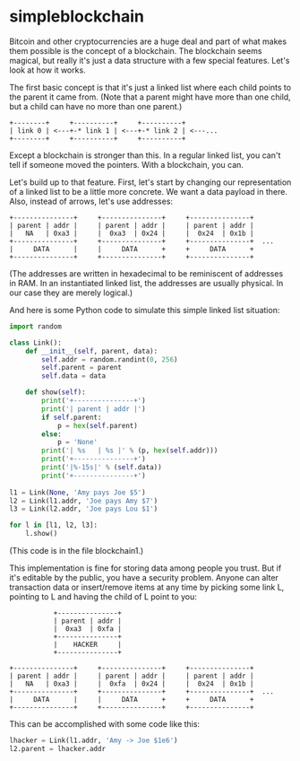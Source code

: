 # simpleblockchain

Bitcoin and other cryptocurrencies are a huge deal and part of what
makes them possible is the concept of a blockchain. The blockchain
seems magical, but really it's just a data structure with a few
special features. Let's look at how it works.

The first basic concept is that it's just a linked list where each
child points to the parent it came from. (Note that a parent might
have more than one child, but a child can have no more than one
parent.)

    +--------+     +----------+     +----------+
    | link 0 | <---+-* link 1 | <---+-* link 2 | <---...
    +--------+     +----------+     +----------+

Except a blockchain is stronger than this. In a regular linked list,
you can't tell if someone moved the pointers. With a blockchain, you
can.

Let's build up to that feature. First, let's start by changing our
representation of a linked list to be a little more concrete. We want
a data payload in there. Also, instead of arrows, let's use addresses:

    +---------------+     +---------------+     +---------------+
    | parent | addr |     | parent | addr |     | parent | addr |
    |   NA   | 0xa3 |     |  0xa3  | 0x24 |     |  0x24  | 0x1b |
    +---------------+     +---------------+     +---------------+  ...
    |     DATA      |     |     DATA      +     +     DATA      +
    +---------------+     +---------------+     +---------------+

(The addresses are written in hexadecimal to be reminiscent of
addresses in RAM. In an instantiated linked list, the addresses are
usually physical. In our case they are merely logical.)

And here is some Python code to simulate this simple linked list
situation:

```python
import random

class Link():
    def __init__(self, parent, data):
        self.addr = random.randint(0, 256)
        self.parent = parent
        self.data = data

    def show(self):
        print('+---------------+')
        print('| parent | addr |')
        if self.parent:
            p = hex(self.parent)
        else:
            p = 'None'
        print('| %s   | %s |' % (p, hex(self.addr)))
        print('+---------------+')
        print('|%-15s|' % (self.data))
        print('+---------------+')
        
l1 = Link(None, 'Amy pays Joe $5')
l2 = Link(l1.addr, 'Joe pays Amy $7')
l3 = Link(l2.addr, 'Joe pays Lou $1')

for l in [l1, l2, l3]:
    l.show()
```

(This code is in the file blockchain1.)

This implementation is fine for storing data among people you
trust. But if it's editable by the public, you have a security
problem. Anyone can alter transaction data or insert/remove items at
any time by picking some link L, pointing to L and having the child of
L point to you:


               +---------------+ 
               | parent | addr | 
               |  0xa3  | 0xfa | 
               +---------------+ 
               |    HACKER     | 
               +---------------+ 

    +---------------+     +---------------+     +---------------+
    | parent | addr |     | parent | addr |     | parent | addr |
    |   NA   | 0xa3 |     |  0xfa  | 0x24 |     |  0x24  | 0x1b |
    +---------------+     +---------------+     +---------------+  ...
    |     DATA      |     |     DATA      +     +     DATA      +
    +---------------+     +---------------+     +---------------+

This can be accomplished with some code like this:

```python
lhacker = Link(l1.addr, 'Amy -> Joe $1e6')
l2.parent = lhacker.addr
```